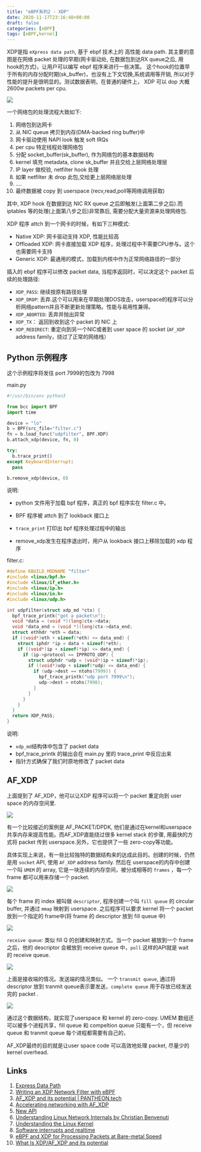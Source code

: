 ```yaml
---
title: "eBPF系列2 - XDP"
date: 2020-11-17T23:16:48+08:00
draft: false
categories: [eBPF]
tags: [eBPF,kernel]
---
```



XDP是指 `eXpress data path`,  基于 ebpf 技术上的 高性能 data path. 其主要的意图是在网络 packet 处理的早期(网卡驱动处, 在数据包到达RX queue之后, 用hook的方式)，让用户可以编写 ebpf 程序来进行一些决策。 这个hook的位置早于所有的内存分配时期(sk_buffer)，也没有上下文切换,系统调用等开销, 所以对于性能的提升是很明显的。测试数据表明，在普通的硬件上， XDP 可以 dop 大概 2600w packets per cpu. 

![](/images/ebpf/xdp-1.png)

一个网络包的处理流程大致如下:
1. 网络包到达网卡
2. 从 NIC queue 拷贝到内存(DMA-backed ring buffer)中
3. 网卡驱动使用 NAPI look 触发  soft IRQs
4. per cpu 特定线程处理网络包
5. 分配 socket_buffer(sk_buffer), 作为网络包的基本数据结构
6. kernel 填充 metadata, clone sk_buffer 并且交给上层网络处理层
7. IP layer 做校验, netfilter hook 处理
8. 如果 netfilter 未 drop 此包,交给更上层网络层处理
9. ....
10. 最终数据被 copy 到 userspace (recv,read,poll等网络调用获取)

其中, XDP hook 在数据到达 NIC RX queue 之后即触发(上面第二步之后).而 iptables 等的处理(上面第八步之后)非常靠后, 需要分配大量资源来处理网络包.



XDP 程序 attch 到一个网卡的时候，有如下三种模式:

* Native XDP: 网卡驱动支持 XDP, 性能比较高
* Offloaded XDP: 网卡直接加载 XDP 程序，处理过程中不需要CPU参与。这个也需要网卡支持
* Generic XDP: 最通用的模式，加载到内核中作为正常网络路径的一部分



插入的 ebpf 程序可以修改 packet data, 当程序返回时，可以决定这个 packet 后续的处理路径:

* `XDP_PASS`: 继续按原有路径处理
* `XDP_DROP`: 丢弃.这个可以用来在早期处理DOS攻击，userspace的程序可以分析网络pattern并且不断更新处理策略。性能与易用性兼得。
* `XDP_ABORTED`: 丢弃并抛出异常
* `XDP_TX`： 返回到收到这个 packet 的 NIC 上
* `XDP_REDIRECT`: 重定向到另一个NIC或者到 user space 的 socket (`AF_XDP` address family，绕过了正常的网络栈）



## Python 示例程序

这个示例程序将发往 port 7999的包改为 7998

main.py

```python
#!/usr/bin/env python3

from bcc import BPF
import time

device = "lo"
b = BPF(src_file="filter.c")
fn = b.load_func("udpfilter", BPF.XDP)
b.attach_xdp(device, fn, 0)

try:
  b.trace_print()
except KeyboardInterrupt:
  pass

b.remove_xdp(device, 0)
```

说明:

* python 文件用于加载 bpf 程序，真正的 bpf 程序实在 filter.c 中。

* BPF 程序被 attch 到了 lookback 接口上

* `trace_print` 打印出 bpf 程序处理过程中的输出

* remove_xdp发生在程序退出时，用户从 lookback 接口上移除加载的 xdp 程序

  

filter.c:

```c
#define KBUILD_MODNAME "filter"
#include <linux/bpf.h>
#include <linux/if_ether.h>
#include <linux/ip.h>
#include <linux/in.h>
#include <linux/udp.h>

int udpfilter(struct xdp_md *ctx) {
  bpf_trace_printk("got a packet\n");
  void *data = (void *)(long)ctx->data;
  void *data_end = (void *)(long)ctx->data_end;
  struct ethhdr *eth = data;
  if ((void*)eth + sizeof(*eth) <= data_end) {
    struct iphdr *ip = data + sizeof(*eth);
    if ((void*)ip + sizeof(*ip) <= data_end) {
      if (ip->protocol == IPPROTO_UDP) {
        struct udphdr *udp = (void*)ip + sizeof(*ip);
        if ((void*)udp + sizeof(*udp) <= data_end) {
          if (udp->dest == ntohs(7999)) {
            bpf_trace_printk("udp port 7999\n");
            udp->dest = ntohs(7998);
          }
        }
      }
    }
  }
  return XDP_PASS;
}
```

说明:

* `xdp_md`结构体中包含了 packet data
* bpf_trace_printk 的输出会在 main.py 里的 trace_print 中反应出来
* 指针方式确保了我们时原地修改了 packet data

## AF_XDP

上面提到了 AF_XDP，他可以让XDP 程序可以将一个 packet 重定向到 user space 的内存空间里. 

![](https://miro.medium.com/max/1202/0*I0DyVeTaVmU1ZILm.jpg)



有一个比较接近的案例是 AF_PACKET/DPDK, 他们是通过在kernel和userspace共享内存来提高性能。而AF_XDP直能绕过很多 kernel stack 的步骤, 用最快的方式将 packet 传到 userspace.另外，它也提供了一些 zero-copy等功能。

具体实现上来说，有一些比较独特的数据结构来的达成此目的。创建的时候，仍然是用 `socket` API, 使用 `AF_XDP` address family. 然后在 userspace的内存中创建一个叫 `UMEM` 的 array, 它是一块连续的内存空间，被分成相等的 `frames` ，每一个 frame 都可以用来存储一个 packet. 

![](https://static.lwn.net/images/2018/af_xdp1.png)

每个 frame 的 index 被叫做 `descriptor`, 程序创建一个叫 `fill queue` 的 circular buffer, 并通过 `mmap` 映射到 userspace. 之后程序可以要求 kernel 将一个 packet 放到一个指定的 frame中(将 frame 的 descriptor 放到 fill queue 中)

![](https://static.lwn.net/images/2018/af_xdp2.png)



`receive queue`: 类似 fill Q 的创建和映射方式。当一个 packet 被放到一个 frame 之后，他的 descriptor 会被放到 receive queue 中，`poll` 这样的API就是 wait 的 receive queue.



![](https://static.lwn.net/images/2018/af_xdp2.png)

上面是接收端的情况。发送端的情况类似。 一个 `transmit queue`, 通过将 descriptor 放到 tranmit queue表示要发送，`complete queue` 用于存放已经发送完的 packet .



![](https://static.lwn.net/images/2018/af_xdp4.png)



通过这个数据结构，就实现了userspace 和 kernel 的 zero-copy. UMEM 数组还可以被多个进程共享，fill queue 和 compeltion queue 只能有一个，但 receive queue 和 tranmit queue 每个进程都需要有自己的，

AF_XDP最终的目的就是让user space code 可以高效地处理 packet, 尽量少的 kernel overhead.



## Links

1. [Express Data Path](https://en.wikipedia.org/wiki/Express_Data_Path)
2. [Writing an XDP Network Filter with eBPF](https://duo.com/labs/tech-notes/writing-an-xdp-network-filter-with-ebpf)
3. [AF_XDP and its potential | PANTHEON.tech](https://medium.com/pantheon-tech/af-xdp-and-its-potential-38485f267fe)
4. [Accelerating networking with AF_XDP](https://lwn.net/Articles/750845/)
5. [New API](https://en.wikipedia.org/wiki/New_API)
6. [Understanding Linux Network Internals by Christian Benvenuti](https://www.oreilly.com/library/view/understanding-linux-network/0596002556/ch10.html)
7. [Understanding the Linux Kernel](https://www.oreilly.com/library/view/understanding-the-linux/0596005652/ch04s07.html)
8. [Software interrupts and realtime]( https://lwn.net/Articles/520076/)
9. [eBPF and XDP for Processing Packets at Bare-metal Speed](https://sematext.com/blog/ebpf-and-xdp-for-processing-packets-at-bare-metal-speed/)
10. [What Is XDP/AF_XDP and its potential ](https://pantheon.tech/what-is-af_xdp/)

